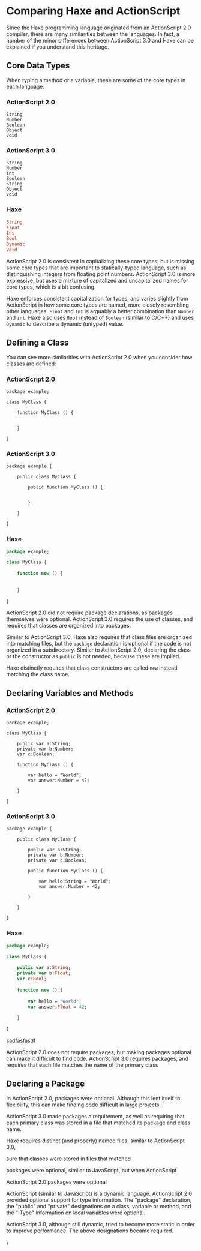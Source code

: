 # Comparing Haxe and ActionScript

Since the Haxe programming language originated from an ActionScript 2.0 compiler, there are many similarities between the languages. In fact, a number of the minor differences between ActionScript 3.0 and Haxe can be explained if you understand this heritage.

## Core Data Types

When typing a method or a variable, these are some of the core types in each language:

### ActionScript 2.0

```as2
String
Number
Boolean
Object
Void
```

### ActionScript 3.0

```as3
String
Number
int
Boolean
String
Object
void
```

### Haxe

```haxe
String
Float
Int
Bool
Dynamic
Void
```

ActionScript 2.0 is consistent in capitalizing these core types, but is missing some core types that are important to statically-typed language, such as distinguishing integers from floating point numbers. ActionScript 3.0 is more expressive, but uses a mixture of capitalized and uncapitalized names for core types, which is a bit confusing.

Haxe enforces consistent capitalization for types, and varies slightly from ActionScript in how some core types are named, more closely resembling other languages. `Float` and `Int` is arguably a better combination than `Number` and `int`. Haxe also uses `Bool` instead of `Boolean` (similar to C/C++) and uses `Dynamic` to describe a dynamic (untyped) value.

## Defining a Class

You can see more similarities with ActionScript 2.0 when you consider how classes are defined:

### ActionScript 2.0

```as2
package example;

class MyClass {
    
    function MyClass () {
        
        
    }

}
```

### ActionScript 3.0

```as3
package example {
    
    public class MyClass {
        
        public function MyClass () {
            
            
        }

    }

}
```

### Haxe

```haxe
package example;

class MyClass {
    
    function new () {
        
        
    }
    
}
```

ActionScript 2.0 did not require package declarations, as packages themselves were optional. ActionScript 3.0 requires the use of classes, and requires that classes are organized into packages.

Similar to ActionScript 3.0, Haxe also requires that class files are organized into matching files, but the `package` declaration is optional if the code is not organized in a subdirectory. Similar to ActionScript 2.0, declaring the class or the constructor as `public` is not needed, because these are implied.

Haxe distinctly requires that class constructors are called `new` instead matching the class name.

## Declaring Variables and Methods

### ActionScript 2.0

```as2
package example;

class MyClass {
    
    public var a:String;
    private var b:Number;
    var c:Boolean;
    
    function MyClass () {
        
        var hello = "World";
        var answer:Number = 42;
        
    }
    
}
```

### ActionScript 3.0

```as3
package example {
    
    public class MyClass {
        
        public var a:String;
        private var b:Number;
        private var c:Boolean;
        
        public function MyClass () {
            
            var hello:String = "World";
            var answer:Number = 42;
            
        }
        
    }
    
}
```

### Haxe

```haxe
package example;

class MyClass {
    
    public var a:String;
    private var b:Float;
    var c:Bool;
    
    function new () {
        
        var hello = "World";
        var answer:Float = 42;
        
    }
    
}
```

sadfasfasdf

ActionScript 2.0 does not require packages, but making packages optional can make it difficult to find code. ActionScript 3.0 requires packages, and requires that each file matches the name of the primary class 


## Declaring a Package

In ActionScript 2.0, packages were optional. Although this lent itself to flexibility, this can make finding code difficult in large projects.

ActionScript 3.0 made packages a requirement, as well as requiring that each primary class was stored in a file that matched its package and class name.  

Haxe requires distinct (and properly) named files, similar to ActionScript 3.0, 

sure that classes were stored in files that matched 



packages were optional, similar to JavaScript, but when ActionScript 



ActionScript 2.0 packages were optional

ActionScript (similar to JavaScript) is a dynamic language. ActionScript 2.0 provided optional support for type information. The "package" declaration, the "public" and "private" designations on a class, variable or method, and the ":Type" information on local variables were optional.

ActionScript 3.0, although still dynamic, tried to become more static in order to improve performance. The above designations became required.

\

